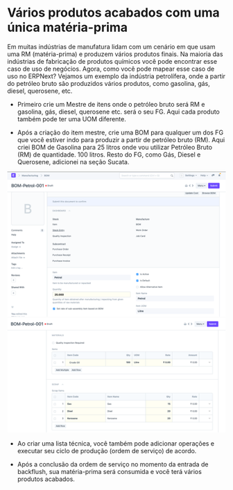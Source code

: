 # Vários produtos acabados com uma única matéria-prima



Em muitas indústrias de manufatura lidam com um cenário em que usam uma RM (matéria-prima) e produzem vários produtos finais. Na maioria das indústrias de fabricação de produtos químicos você pode encontrar esse caso de uso de negócios. Agora, como você pode mapear esse caso de uso no ERPNext? Vejamos um exemplo da indústria petrolífera, onde a partir do petróleo bruto são produzidos vários produtos, como gasolina, gás, diesel, querosene, etc.  
* Primeiro crie um Mestre de itens onde o petróleo bruto será RM e gasolina, gás, diesel, querosene etc. será o seu FG. Aqui cada produto também pode ter uma UOM diferente.

  
* Após a criação do item mestre, crie uma BOM para qualquer um dos FG que você estiver indo para produzir a partir de petróleo bruto (RM). Aqui criei BOM de Gasolina para 25 litros onde vou utilizar Petróleo Bruto (RM) de quantidade. 100 litros. Resto do FG, como Gás, Diesel e Querosene, adicionei na seção Sucata.

  
  
 ![](/files/1VHaiPf.png)  
![](/files/mg68Dbr.png)   
* Ao criar uma lista técnica, você também pode adicionar operações e executar seu ciclo de produção (ordem de serviço) de acordo.

  
* Após a conclusão da ordem de serviço no momento da entrada de backflush, sua matéria-prima será consumida e você terá vários produtos acabados.




